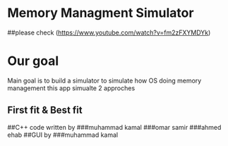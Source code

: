 # Memory Managment Simulator
##please check
(https://www.youtube.com/watch?v=fm2zFXYMDYk)

# Our goal 
Main goal is to build a simulator to simulate how OS doing memory management 
this app simualte 2 approches 
## First fit & Best fit 
##C++ code written by 
###muhammad kamal
###omar samir
###ahmed ehab
##GUI by 
###muhammad kamal
